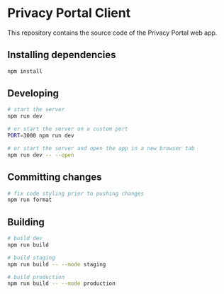 # Privacy Portal Client

This repository contains the source code of the Privacy Portal web app.

## Installing dependencies

```bash
npm install
```

## Developing

```bash
# start the server
npm run dev

# or start the server on a custom port
PORT=3000 npm run dev

# or start the server and open the app in a new browser tab
npm run dev -- --open
```

## Committing changes

```bash
# fix code styling prior to pushing changes
npm run format
```

## Building

```bash
# build dev
npm run build

# build staging
npm run build -- --mode staging

# build production
npm run build -- --mode production
```
